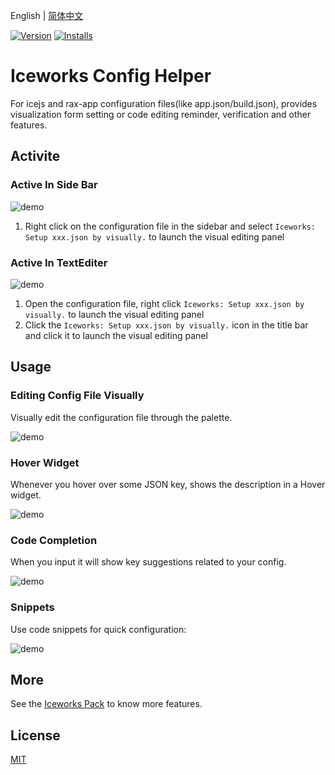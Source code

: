 English | [简体中文](./README.md)

[![Version](https://vsmarketplacebadge.apphb.com/version/iceworks-team.iceworks-config-helper.svg)](https://marketplace.visualstudio.com/items?itemName=iceworks-team.iceworks-config-helper)
[![Installs](https://vsmarketplacebadge.apphb.com/installs-short/iceworks-team.iceworks-config-helper.svg)](https://marketplace.visualstudio.com/items?itemName=iceworks-team.iceworks-config-helper)

# Iceworks Config Helper

For icejs and rax-app configuration files(like app.json/build.json), provides visualization form setting or code editing reminder, verification and other features.

## Activite

### Active In Side Bar

![demo](https://user-images.githubusercontent.com/56879942/89491695-68db3a80-d7e2-11ea-8bfe-af1b545eb2ad.gif)

1. Right click on the configuration file in the sidebar and select `Iceworks: Setup xxx.json by visually.` to launch the visual editing panel

### Active In TextEditer

![demo](https://user-images.githubusercontent.com/56879942/89491449-e94d6b80-d7e1-11ea-8780-051ff9845023.gif)

1. Open the configuration file, right click `Iceworks: Setup xxx.json by visually.` to launch the visual editing panel
2. Click the `Iceworks: Setup xxx.json by visually.` icon in the title bar and click it to launch the visual editing panel

## Usage

### Editing Config File Visually

Visually edit the configuration file through the palette.

![demo](https://user-images.githubusercontent.com/56879942/89491159-30872c80-d7e1-11ea-9463-501248e1b08c.gif)

### Hover Widget

Whenever you hover over some JSON key, shows the description in a Hover widget.

![demo](https://user-images.githubusercontent.com/56879942/87398212-290ca300-c5e8-11ea-9596-c15c380c0d7c.gif)

### Code Completion

When you input it will show key suggestions related to your config.

![demo](https://user-images.githubusercontent.com/56879942/87398228-2e69ed80-c5e8-11ea-8b2e-611924fa76bb.gif)

### Snippets

Use code snippets for quick configuration:

![demo](https://user-images.githubusercontent.com/56879942/87398223-2d38c080-c5e8-11ea-8eef-2f208f498210.gif)

## More

See the [Iceworks Pack](https://marketplace.visualstudio.com/items?itemName=iceworks-team.iceworks) to know more features.

## License

[MIT](https://github.com/ice-lab/iceworks/blob/master/LICENSE)
